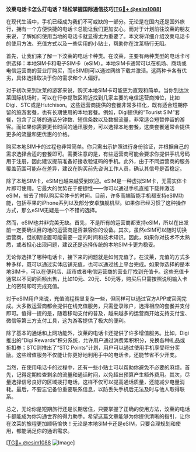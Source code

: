 **汶莱电话卡怎么打电话？轻松掌握国际通信技巧[[TG💪+ @esim1088](https://t.me/s/esim1088)]**

在现代生活中，手机已经成为我们不可或缺的一部分。无论是在国内还是国外旅行，拥有一个方便快捷的电话卡总能让我们更加安心。而对于计划前往汶莱的朋友来说，了解如何使用当地的电话卡就显得尤为重要了。本文将详细介绍汶莱电话卡的使用方法、充值方式以及一些实用的小贴士，帮助你在汶莱畅行无阻。

首先，让我们来了解一下汶莱的电话卡种类。在汶莱，主要有两种类型的电话卡可供选择：本地SIM卡和电子SIM卡（eSIM）。本地SIM卡通常可以在机场、商场或电信运营商的营业厅购买，而eSIM则可以通过网络下载并激活。这两种卡各有优劣，具体选择取决于你的需求和个人偏好。

对于初次来到汶莱的游客来说，购买本地SIM卡可能更为直观和简单。当你到达汶莱国际机场时，可以在行李提取区附近找到几家主要的电信运营商摊位，比如Digi、STC或是Hutchison。这些运营商提供的套餐非常多样化，既有适合短期停留的旅游套餐，也有长期使用的本地套餐。例如，Digi提供的“Tourist SIM”套餐，包含了足够的通话分钟数、短信条数以及数据流量，非常适合短暂停留的游客。而如果你需要更长时间的通讯服务，可以选择本地套餐，这类套餐通常会提供更多的流量和更优惠的价格。

购买本地SIM卡的过程也非常简单。你只需出示护照进行身份验证，并根据自己的需求选择合适的套餐即可。需要注意的是，有些运营商可能会要求你提供手机号码用于注册，因此建议提前准备好接收验证码的手机。此外，由于不同运营商的服务覆盖范围可能存在差异，建议在购买前先咨询工作人员，确认其信号是否稳定。

除了本地SIM卡，eSIM也越来越受到欢迎。eSIM是一种虚拟SIM卡，无需实体卡片即可使用。它最大的优势在于便捷性——你可以通过手机直接下载并激活eSIM，省去了排队购买实体卡的时间。目前，许多高端智能手机都支持eSIM功能，包括苹果的iPhone系列以及部分安卓旗舰机型。如果你已经习惯了这种操作方式，那么eSIM无疑是一个不错的选择。

然而，eSIM也并非完美无缺。首先，不是所有的运营商都支持eSIM，所以在出发前一定要确认目的地的运营商是否兼容你的设备。其次，虽然eSIM可以随时切换运营商，但初期设置可能需要一定的时间和技术知识。因此，如果你对技术不太熟悉，或者担心出现问题，建议还是选择传统的本地SIM卡更为稳妥。

无论你选择了哪种电话卡，接下来的问题就是如何充值了。在汶莱，充值的方式多种多样，既可以通过实体店铺充值，也可以通过线上平台完成。如果你选择的是本地SIM卡，可以在便利店、超市或者电信运营商的营业厅找到充值卡。这些充值卡通常以不同的面额出售，比如10元、20元、50元等，购买后只需按照说明输入卡上的密码即可完成充值。

对于eSIM用户来说，充值流程稍显复杂一些，但同样可以通过官方APP或官网完成。大多数运营商都会提供在线充值服务，只需登录账户，选择相应的套餐并支付即可。值得一提的是，随着移动支付的普及，越来越多的运营商开始支持支付宝、微信等第三方支付工具，这为游客提供了极大的便利。

除了基本的通话和上网功能外，汶莱的电话卡还提供了许多增值服务。比如，Digi推出的“Digi Rewards”积分系统，允许用户通过消费累积积分，兑换各种礼品或折扣券；STC则推出了“STC Points”计划，用户可以通过使用手机享受积分奖励。这些增值服务不仅能让你更好地利用手中的电话卡，还能节省不少开支。

当然，在使用电话卡的过程中，还有一些小贴士可以帮助你避免不必要的麻烦。首先，记得定期检查剩余的流量和通话时间，以免超出预算产生额外费用。其次，尽量选择信号良好的区域拨打电话，这样不仅可以提高通话质量，还能减少电量消耗。最后，不要忘记备份重要联系信息，以防丢失手机后无法及时与他人取得联系。

总之，无论你是短期旅行还是长期居住，只要掌握了正确的使用方法，汶莱的电话卡都能成为你沟通世界的得力助手。希望这篇文章能够为你提供清晰的指引，让你在汶莱的旅程更加顺畅愉快！无论是本地SIM卡还是eSIM，只要合理规划和使用，都能满足你的通讯需求。

[[TG💪+ @esim1088](https://t.me/s/esim1088) ![Image](https://i.postimg.cc/4NQfJmqS/Snipaste-2025-05-13-00-14-12.png)]
